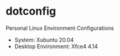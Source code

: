 # dotconfig

Personal Linux Environment Configurations

- System: Xubuntu 20.04
- Desktop Environment: Xfce4 4.14

